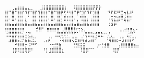 ⠀⠀⢀⣤⣶⣶⣤⣄⡀
⠀⢀⣿⣿⣿⣿⣿⣿⣿⡆
⠀⠸⣿⣿⣿⣿⣿⡟⡟⡗ ⣿⠉⣿⠉⣿⡏⠹⡏⢹⡏⢹⣿⣿⠉⣿⠉⣿⡟⢋⠛⣿⠉⡟⢉⡏⠹⠏⣹⣿
⠀⠀⠙⠏⠯⠛⣉⢲⣧⠟ ⣿⠄⣿⠄⣿⡇⡄⠁⢸⡇⢸⣿⣿⠄⣿⠄⣿⠄⣿⣿⣿⠄⡀⢻⣿⡄⢠⣿⣿
⠀⠀⠠⢭⣝⣾⠿⣴⣿⠇ ⣿⣦⣤⣴⣿⣧⣿⣤⣼⣧⣬⣭⣿⣦⣤⣴⣿⣧⣤⣤⣿⣤⣷⣤⣿⣧⣼⣿⣿
⠀⠀⢐⣺⡿⠁⠀⠈⠉⠀⠀⠀⠀⠀⠀⠀⠀⠀ ⣶⣶⣶⣶⣶⣶⠀
⠀⠀⣚⣿⠃ ⣶⣶⣶⣶
⢀⣿⣿⣿⣷⢒⣢⡀⠀⠀⠀⠀⠀⠀⠀⠀⠀⠀⣀⣠⣶⣶⣄⠄
⢰⣿⣿⡿⣿⣦⠬⢝⡄⠀⠀⠀⠀⠀⠀⢠⣿⠿⠿⠟⠛⠋⠁
⠠⢿⣿⣷⠺⣿⣗⠒⠜⡄⠀⠀⠀⠀⣴⠟⠁
⠀⣰⣿⣷⣍⡛⣯⣯⣙⡁⠀⠀⣠⡾⠁
⠀⠨⢽⣿⣷⢍⣛⣶⢷⣼⣠⣾⠋
⠀⠀⠘⢿⣿⣖⠬⣹⣶⣿⠟⠁
⠀⠀⠀⠚⠿⠿⡒⠨⠛⠋
⠀⠀⠀⠐⢒⣛⣷
⠀⠀⠀⢘⣻⣭⣭
⠀⠀⠀⡰⢚⣺⣿
⠀⠀⢠⣿⣿⣿⣿⣦⡄
⠀⠀⢸⡿⢿⣿⢿⡿⠃
⠀⠀⠘⡇⣸⣿⣿⣿⣆
⠀⠀⠀⠀⠸⣿⡿⠉⠁
⠀⠀⠀⠀⠀⢿⡟

